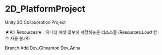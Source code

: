 # 2D_PlatformProject
Unity 2D Collaboration Project

★All_Resources★ : 유니티 에셋 외부에 저장해놓은 리소스들 (Resources.Load 함수 사용 불가!)

Branch Add
    Dev_Cinnamon
    Dev_Anna
